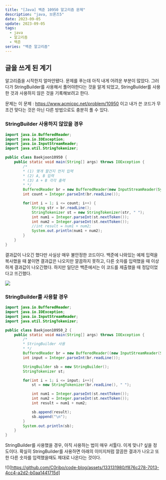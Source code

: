 ```yaml
---
title: "[Java] 백준 10950 알고리즘 문제"
description: "java, 브론즈5"
date: 2023-09-05
update: 2023-09-05
tags:
  - java
  - 알고리즘
  - 백준
series: "백준 알고리즘"
---
```


## 글을 쓰게 된 계기

알고리즘을 시작한지 얼마안됐다. 문제를 푸는데 아직 내게 어려운 부분이 많았다. 그러다가 StringBuilder를 사용해서 풀어야한다는 것을 알게 되었고, StringBuilder를 사용한 것과 사용하지 않은 것을 기록해보려고 한다. 

문제는 이 문제 : https://www.acmicpc.net/problem/10950 이고 내가 쓴 코드가 무조건 맞다는 것은 아닌 다른 방법으로도 충분히 풀 수 있다. 


### StringBuilder 사용하지 않았을 경우

```java
import java.io.BufferedReader;
import java.io.IOException;
import java.io.InputStreamReader;
import java.util.StringTokenizer;

public class Baekjoon10950 {
    public static void main(String[] args) throws IOException {
        /*
        * (1) 몇개 할건지 먼저 입력
        * (2) A, B 입력
        * (3) A + B 각각 출력
        * */
        BufferedReader br = new BufferedReader(new InputStreamReader(System.in));
        int count = Integer.parseInt(br.readLine());

        for(int i = 1; i <= count; i++) {
            String str = br.readLine();
            StringTokenizer st = new StringTokenizer(str, " ");
            int num1 = Integer.parseInt(st.nextToken());
            int num2 = Integer.parseInt(st.nextToken());
            //int result = num1 + num2;
            System.out.println(num1 + num2);
        }
    }
}

```

결과값이 나오긴 했다만 사실상 매우 불안정한 코드이다. 백준에 나와있는 예제 입력을 복사했을 때 붙이면 결과값은 나오지만 깔끔하지 못하고, 다른 숫자를 입력했을 때 이상하게 결과값이 나오긴했다. 하지만 일단은 백준에서는 이 코드를 제출했을 때 정답이었다고 뜨긴했다. 

![](https://github.com/C0ribo/code-blog/assets/133131980/06dac51c-d08c-4d56-ba8f-0bca10123e3e)


### StringBuilder를 사용할 경우

```java
import java.io.BufferedReader;
import java.io.IOException;
import java.io.InputStreamReader;
import java.util.StringTokenizer;

public class Baekjoon10950_2 {
    public static void main(String[] args) throws IOException {
        /*
        * StringBuilder 사용
        * */
        BufferedReader br = new BufferedReader((new InputStreamReader(System.in)));
        int input = Integer.parseInt(br.readLine());

        StringBuilder sb = new StringBuilder();
        StringTokenizer st;

        for(int i = 1; i <= input; i++){
            st = new StringTokenizer(br.readLine(), " ");

            int num1 = Integer.parseInt(st.nextToken());
            int num2 = Integer.parseInt(st.nextToken());
            int result = num1 + num2;

            sb.append(result);
            sb.append("\n");
        }
        System.out.println(sb);
    }
}

```

StringBuilder를 사용했을 경우, 아직 사용하는 법이 매우 서툴다. 이게 맞나? 싶을 정도이다. 
확실히 StringBuilder를 사용하면 아래의 이미지처럼 깔끔한 결과가 나오고 또한 다른 숫자를 입력했을때도 제대로 나온다는 것이다. 

!()[https://github.com/C0ribo/code-blog/assets/133131980/f876c278-7013-4cc4-a2d2-b0aa1441715d]